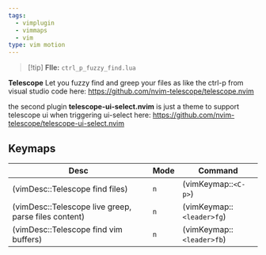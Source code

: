 ```yaml
---
tags:
  - vimplugin
  - vimmaps
  - vim
type: vim motion
---
```

>[!tip] **FIle:** `ctrl_p_fuzzy_find.lua`

**Telescope** Let you fuzzy find and greep your files as like the ctrl-p from visual studio code here: https://github.com/nvim-telescope/telescope.nvim

the second plugin **telescope-ui-select.nvim** is just a theme to support telescope ui when triggering ui-select here:
  https://github.com/nvim-telescope/telescope-ui-select.nvim

## Keymaps

| Desc                                                 | Mode | Command                   |
| ---------------------------------------------------- | ---- | ------------------------- |
| (vimDesc::Telescope find files)                      | `n`  | (vimKeymap::`<C-p>`)      |
| (vimDesc::Telescope live greep, parse files content) | `n`  | (vimKeymap::`<leader>fg`) |
| (vimDesc::Telescope find vim buffers)                | `n`  | (vimKeymap::`<leader>fb`) |
